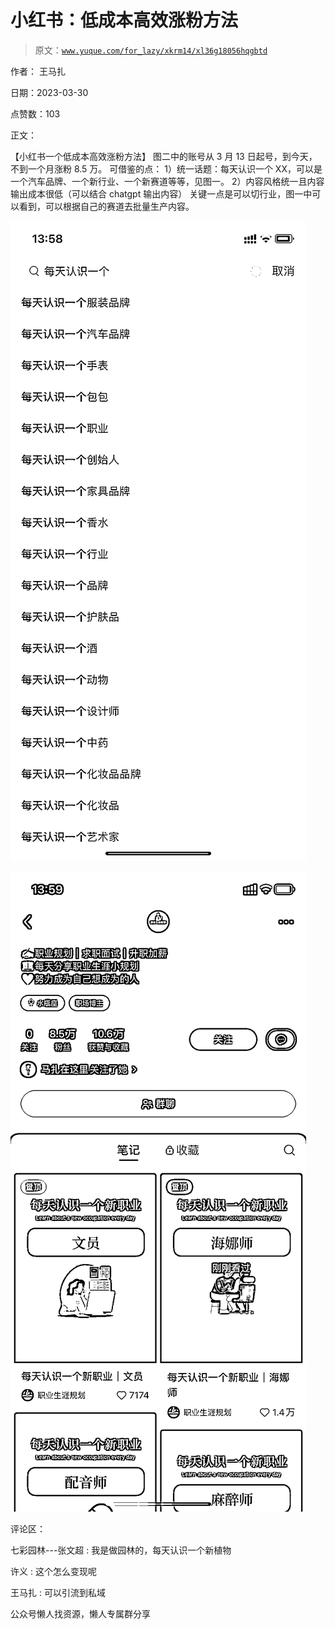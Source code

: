 # 小红书：低成本高效涨粉方法

> 原文：[`www.yuque.com/for_lazy/xkrm14/xl36g18056hqgbtd`](https://www.yuque.com/for_lazy/xkrm14/xl36g18056hqgbtd)

作者： 王马扎

日期：2023-03-30

点赞数：103

正文：

【小红书一个低成本高效涨粉方法】 图二中的账号从 3 月 13 日起号，到今天，不到一个月涨粉 8.5 万。 可借鉴的点： 1）统一话题：每天认识一个 XX，可以是一个汽车品牌、一个新行业、一个新赛道等等，见图一。 2）内容风格统一且内容输出成本很低（可以结合 chatgpt 输出内容） 关键一点是可以切行业，图一中可以看到，可以根据自己的赛道去批量生产内容。

![](img/b9809809f38e130dc79475e93c924d83.png)  

![](img/f15ffc03d917a80ad6338f6c53e4d606.png)  

评论区：

七彩园林---张文超 : 我是做园林的，每天认识一个新植物

许义 : 这个怎么变现呢

王马扎 : 可以引流到私域

公众号懒人找资源，懒人专属群分享

